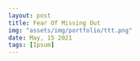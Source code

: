 ```yaml
---
layout: post
title: Fear Of Missing Out
img: "assets/img/portfolio/ttt.png"
date: May, 15 2021
tags: [Ipsum]
---
```

